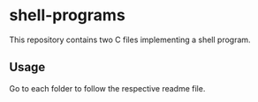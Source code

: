 # shell-programs
This repository contains two C files implementing a shell program.

## Usage
Go to each folder to follow the respective readme file.

